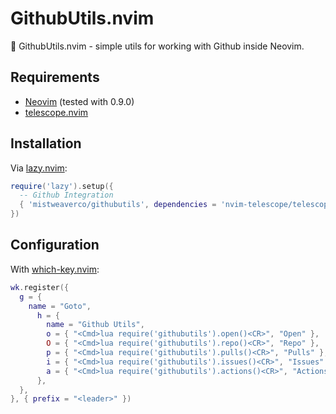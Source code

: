 GithubUtils.nvim
================

🐙 GithubUtils.nvim - simple utils for working with Github inside Neovim.

## Requirements

- [Neovim](https://github.com/neovim/neovim) (tested with 0.9.0)
- [telescope.nvim](https://github.com/nvim-telescope/telescope.nvim)

## Installation

Via [lazy.nvim](https://github.com/folke/lazy.nvim):

```lua
require('lazy').setup({
  -- Github Integration
  { 'mistweaverco/githubutils', dependencies = 'nvim-telescope/telescope.nvim' },
})
```

## Configuration

With [which-key.nvim](https://github.com/folke/which-key.nvim):

```lua
wk.register({
  g = {
    name = "Goto",
      h = {
        name = "Github Utils",
        o = { "<Cmd>lua require('githubutils').open()<CR>", "Open" },
        O = { "<Cmd>lua require('githubutils').repo()<CR>", "Repo" },
        p = { "<Cmd>lua require('githubutils').pulls()<CR>", "Pulls" },
        i = { "<Cmd>lua require('githubutils').issues()<CR>", "Issues" },
        a = { "<Cmd>lua require('githubutils').actions()<CR>", "Actions" },
      },
  },
}, { prefix = "<leader>" })
```

